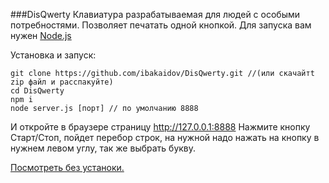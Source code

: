 ###DisQwerty
Клавиатура разрабатываемая для людей с особыми потребностями. Позволяет печатать одной кнопкой. Для запуска вам нужен  [Node.js](http://nodejs.org/)

Установка и запуск:

    git clone https://github.com/ibakaidov/DisQwerty.git //(или скачайтt zip файл и расспакуйте)
    cd DisQwerty
    npm i
    node server.js [порт] // по умолчанию 8888

И откройте в браузере страницу http://127.0.0.1:8888
Нажмите кнопку Старт/Стоп, пойдет перебор строк, на нужной надо нажать на кнопку в нужнем левом углу, так же выбрать букву.

[Посмотреть без устаноки.](http://disqwerty.ibakaidov.ru)
